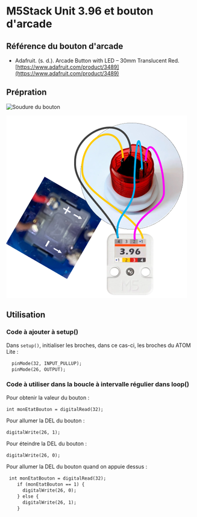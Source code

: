 # M5Stack Unit 3.96 et bouton d'arcade

## Référence du bouton d'arcade

* Adafruit. (s. d.). Arcade Button with LED – 30mm Translucent Red. [https://www.adafruit.com/product/3489](https://www.adafruit.com/product/3489)

## Prépration

![Soudure du bouton](./unit_396_bouton_arcade_soudure.png)

![Connexion du bouton au Unit 3.96](./unit_396_bouton_arcade_connexion.png)

## Utilisation

### Code à ajouter à setup()

Dans `setup()`, initialiser les broches, dans ce cas-ci, les broches du ATOM Lite :
```arduino
  pinMode(32, INPUT_PULLUP);
  pinMode(26, OUTPUT);
```


### Code à utiliser dans la boucle à intervalle régulier dans loop()

Pour obtenir la valeur du bouton :
```arduino
int monEtatBouton = digitalRead(32);
```

Pour allumer la DEL du bouton :
```arduino
digitalWrite(26, 1);
```

Pour éteindre la DEL du bouton :
```arduino
digitalWrite(26, 0);
```

Pour allumer la DEL du bouton quand on appuie dessus :
```arduino
 int monEtatBouton = digitalRead(32);
    if (monEtatBouton == 1) {
      digitalWrite(26, 0);
    } else {
      digitalWrite(26, 1);
    }
```